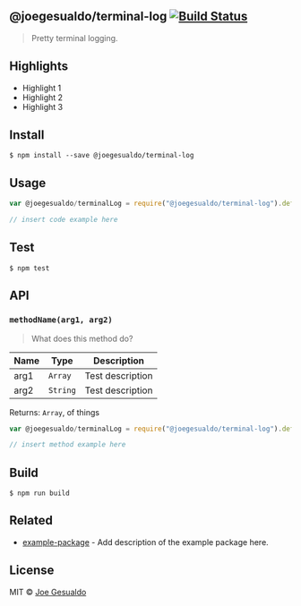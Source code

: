 ## @joegesualdo/terminal-log [![Build Status](https://travis-ci.org/joegesualdo/terminal-log-node.svg?branch=master)](https://travis-ci.org/joegesualdo/terminal-log-node)
> Pretty terminal logging.

## Highlights

- Highlight 1
- Highlight 2
- Highlight 3

## Install
```
$ npm install --save @joegesualdo/terminal-log 
```

## Usage
```javascript
var @joegesualdo/terminalLog = require("@joegesualdo/terminal-log").default

// insert code example here
```

## Test
```
$ npm test
```
## API
### `methodName(arg1, arg2)`
> What does this method do?

| Name | Type | Description |
|------|------|-------------|
| arg1 | `Array` | Test description|
| arg2 | `String` | Test description|

Returns: `Array`, of things

```javascript
var @joegesualdo/terminalLog = require("@joegesualdo/terminal-log").default

// insert method example here
```
## Build
```
$ npm run build
```

## Related
- [example-package]() - Add description of the example package here.

## License
MIT © [Joe Gesualdo]()
